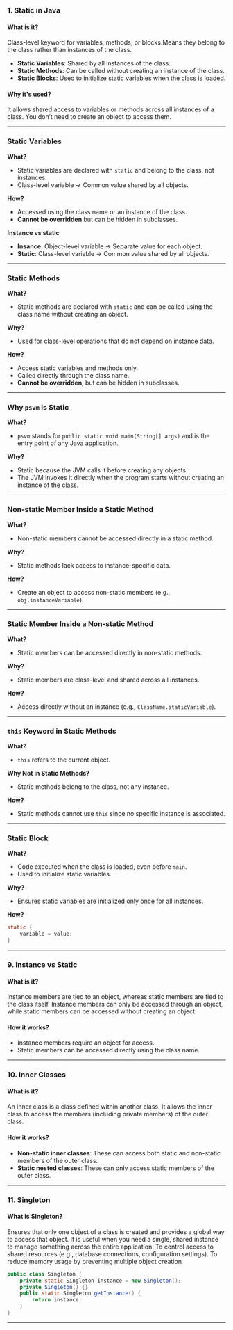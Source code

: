 ### 1. **Static in Java**

#### **What is it?**
Class-level keyword for variables, methods, or blocks.Means they belong to the class rather than instances of the class.
- **Static Variables**: Shared by all instances of the class.
- **Static Methods**: Can be called without creating an instance of the class.
- **Static Blocks**: Used to initialize static variables when the class is loaded.

#### **Why it's used?**
It allows shared access to variables or methods across all instances of a class. 
You don’t need to create an object to access them.

---

### Static Variables

**What?**  
- Static variables are declared with `static` and belong to the class, not instances.
- Class-level variable → Common value shared by all objects.

**How?**  
- Accessed using the class name or an instance of the class.  
- **Cannot be overridden** but can be hidden in subclasses.

**Instance vs static**
- **Insance**: Object-level variable → Separate value for each object.
- **Static**: Class-level variable → Common value shared by all objects.

---

### Static Methods

**What?**  
- Static methods are declared with `static` and can be called using the class name without creating an object.

**Why?**  
- Used for class-level operations that do not depend on instance data.

**How?**  
- Access static variables and methods only.  
- Called directly through the class name.  
- **Cannot be overridden**, but can be hidden in subclasses.

---

### Why `psvm` is Static

**What?**  
- `psvm` stands for `public static void main(String[] args)` and is the entry point of any Java application.

**Why?**  
- Static because the JVM calls it before creating any objects. 
- The JVM invokes it directly when the program starts without creating an instance of the class.

---

### Non-static Member Inside a Static Method

**What?**  
- Non-static members cannot be accessed directly in a static method.  

**Why?**  
- Static methods lack access to instance-specific data.  

**How?**  
- Create an object to access non-static members (e.g., `obj.instanceVariable`).  

---

### Static Member Inside a Non-static Method

**What?**  
- Static members can be accessed directly in non-static methods.  

**Why?**  
- Static members are class-level and shared across all instances.  

**How?**  
- Access directly without an instance (e.g., `ClassName.staticVariable`).  
---

### `this` Keyword in Static Methods

**What?**  
- `this` refers to the current object.  

**Why Not in Static Methods?**  
- Static methods belong to the class, not any instance.  

**How?**  
- Static methods cannot use `this` since no specific instance is associated.

---
### Static Block

**What?**  
- Code executed when the class is loaded, even before `main`.  
- Used to initialize static variables.  

**Why?**  
- Ensures static variables are initialized only once for all instances.  

**How?**  
```java
static {
    variable = value;
}
```
---

### 9. **Instance vs Static**

#### **What is it?**
Instance members are tied to an object, whereas static members are tied to the class itself.
Instance members can only be accessed through an object, while static members can be accessed without creating an object.

#### **How it works?**
- Instance members require an object for access.
- Static members can be accessed directly using the class name.

---

### 10. **Inner Classes**

#### **What is it?**
An inner class is a class defined within another class.
It allows the inner class to access the members (including private members) of the outer class.

#### **How it works?**
- **Non-static inner classes**: These can access both static and non-static members of the outer class.
- **Static nested classes**: These can only access static members of the outer class.

---

### 11. **Singleton**

#### **What is Singleton?**
Ensures that only one object of a class is created and provides a global way to access that object. 
It is useful when you need a single, shared instance to manage something across the entire application.
To control access to shared resources (e.g., database connections, configuration settings).
To reduce memory usage by preventing multiple object creation

```java
public class Singleton {
    private static Singleton instance = new Singleton();
    private Singleton() {}
    public static Singleton getInstance() {
        return instance;
    }
}
``` 

---


